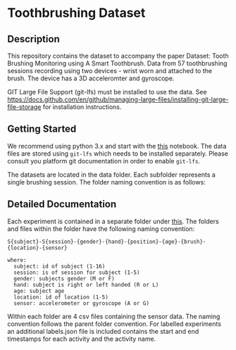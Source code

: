 # Toothbrushing Dataset

## Description

This repository contains the dataset to accompany the paper Dataset: Tooth Brushing Monitoring using A Smart Toothbrush. Data from 57 toothbrushing sessions recording using two devices - wrist worn and attached to the brush. The device has a 3D acceleromter and gyroscope.

GIT Large File Support (git-lfs) must be installed to use the data. See https://docs.github.com/en/github/managing-large-files/installing-git-large-file-storage for installation instructions.

## Getting Started

We recommend using python 3.x and start with the [this](/src/example-1.ipynb) notebook. The data files are stored using `git-lfs` which needs to be installed separately. Please consult you platform git documentation in order to enable `git-lfs`.

The datasets are located in the data folder. Each subfolder represents a single brushing session. The folder naming convention is as follows:

## Detailed Documentation

Each experiment is contained in a separate folder under [this](/data). The folders and files within the folder have the following naming convention:

```
S{subject}-S{session}-{gender}-{hand}-{position}-{age}-{brush}-{location}-{sensor}

where:
  subject: id of subject (1-16)
  session: is of session for subject (1-5)
  gender: subjects gender (M or F)
  hand: subject is right or left handed (R or L)
  age: subject age
  location: id of location (1-5)
  sensor: accelerometer or gyroscope (A or G)
```

Within each folder are 4 csv files containing the sensor data. The naming convention follows the parent folder convention. For labelled experiments an additional labels.json file is included contains the start and end timestamps for each activity and the activity name.
